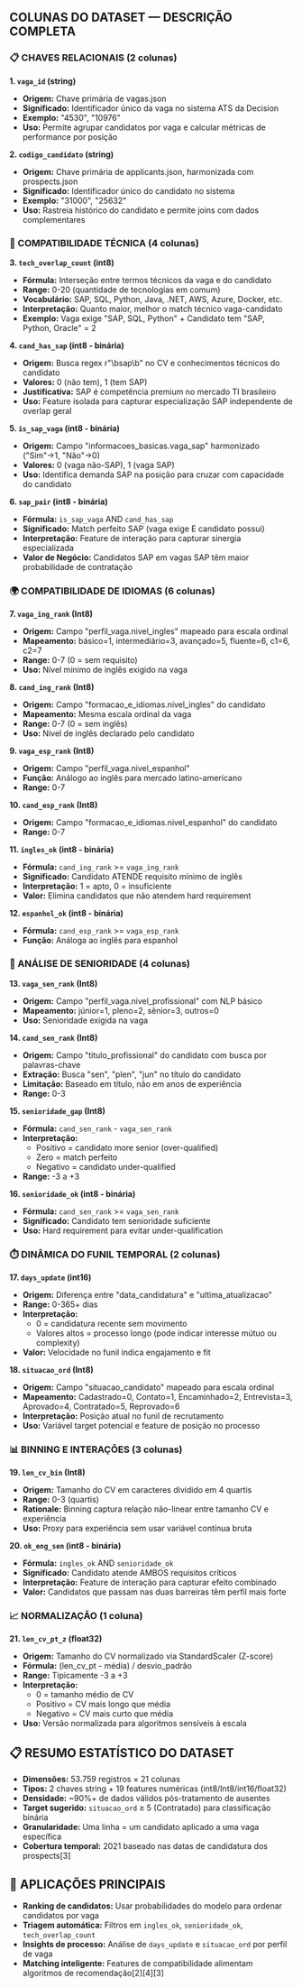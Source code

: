 ## **COLUNAS DO DATASET — DESCRIÇÃO COMPLETA**

### **📋 CHAVES RELACIONAIS (2 colunas)**

**1. `vaga_id` (string)**
- **Origem:** Chave primária de vagas.json
- **Significado:** Identificador único da vaga no sistema ATS da Decision
- **Exemplo:** "4530", "10976" 
- **Uso:** Permite agrupar candidatos por vaga e calcular métricas de performance por posição

**2. `codigo_candidato` (string)** 
- **Origem:** Chave primária de applicants.json, harmonizada com prospects.json
- **Significado:** Identificador único do candidato no sistema
- **Exemplo:** "31000", "25632"
- **Uso:** Rastreia histórico do candidato e permite joins com dados complementares

### **🔧 COMPATIBILIDADE TÉCNICA (4 colunas)**

**3. `tech_overlap_count` (int8)**
- **Fórmula:** Interseção entre termos técnicos da vaga e do candidato
- **Range:** 0-20 (quantidade de tecnologias em comum)
- **Vocabulário:** SAP, SQL, Python, Java, .NET, AWS, Azure, Docker, etc.
- **Interpretação:** Quanto maior, melhor o match técnico vaga-candidato
- **Exemplo:** Vaga exige "SAP, SQL, Python" + Candidato tem "SAP, Python, Oracle" = 2

**4. `cand_has_sap` (int8 - binária)**
- **Origem:** Busca regex r"\bsap\b" no CV e conhecimentos técnicos do candidato 
- **Valores:** 0 (não tem), 1 (tem SAP)
- **Justificativa:** SAP é competência premium no mercado TI brasileiro
- **Uso:** Feature isolada para capturar especialização SAP independente de overlap geral

**5. `is_sap_vaga` (int8 - binária)**
- **Origem:** Campo "informacoes_basicas.vaga_sap" harmonizado ("Sim"→1, "Não"→0)
- **Valores:** 0 (vaga não-SAP), 1 (vaga SAP)
- **Uso:** Identifica demanda SAP na posição para cruzar com capacidade do candidato

**6. `sap_pair` (int8 - binária)**
- **Fórmula:** `is_sap_vaga` AND `cand_has_sap` 
- **Significado:** Match perfeito SAP (vaga exige E candidato possui)
- **Interpretação:** Feature de interação para capturar sinergia especializada
- **Valor de Negócio:** Candidatos SAP em vagas SAP têm maior probabilidade de contratação

### **🌍 COMPATIBILIDADE DE IDIOMAS (6 colunas)**

**7. `vaga_ing_rank` (Int8)**
- **Origem:** Campo "perfil_vaga.nivel_ingles" mapeado para escala ordinal
- **Mapeamento:** básico=1, intermediário=3, avançado=5, fluente=6, c1=6, c2=7
- **Range:** 0-7 (0 = sem requisito)
- **Uso:** Nível mínimo de inglês exigido na vaga

**8. `cand_ing_rank` (Int8)**
- **Origem:** Campo "formacao_e_idiomas.nivel_ingles" do candidato
- **Mapeamento:** Mesma escala ordinal da vaga
- **Range:** 0-7 (0 = sem inglês)
- **Uso:** Nível de inglês declarado pelo candidato

**9. `vaga_esp_rank` (Int8)**
- **Origem:** Campo "perfil_vaga.nivel_espanhol" 
- **Função:** Análogo ao inglês para mercado latino-americano
- **Range:** 0-7

**10. `cand_esp_rank` (Int8)**
- **Origem:** Campo "formacao_e_idiomas.nivel_espanhol" do candidato
- **Range:** 0-7

**11. `ingles_ok` (int8 - binária)**
- **Fórmula:** `cand_ing_rank` >= `vaga_ing_rank`
- **Significado:** Candidato ATENDE requisito mínimo de inglês
- **Interpretação:** 1 = apto, 0 = insuficiente
- **Valor:** Elimina candidatos que não atendem hard requirement

**12. `espanhol_ok` (int8 - binária)**
- **Fórmula:** `cand_esp_rank` >= `vaga_esp_rank`
- **Função:** Análoga ao inglês para espanhol

### **👔 ANÁLISE DE SENIORIDADE (4 colunas)**

**13. `vaga_sen_rank` (Int8)**
- **Origem:** Campo "perfil_vaga.nivel_profissional" com NLP básico
- **Mapeamento:** júnior=1, pleno=2, sênior=3, outros=0
- **Uso:** Senioridade exigida na vaga

**14. `cand_sen_rank` (Int8)**
- **Origem:** Campo "titulo_profissional" do candidato com busca por palavras-chave
- **Extração:** Busca "sen", "plen", "jun" no título do candidato
- **Limitação:** Baseado em título, não em anos de experiência
- **Range:** 0-3

**15. `senioridade_gap` (Int8)**
- **Fórmula:** `cand_sen_rank` - `vaga_sen_rank`
- **Interpretação:** 
  - Positivo = candidato more senior (over-qualified)
  - Zero = match perfeito
  - Negativo = candidato under-qualified
- **Range:** -3 a +3

**16. `senioridade_ok` (int8 - binária)**
- **Fórmula:** `cand_sen_rank` >= `vaga_sen_rank`
- **Significado:** Candidato tem senioridade suficiente
- **Uso:** Hard requirement para evitar under-qualification

### **⏱️ DINÂMICA DO FUNIL TEMPORAL (2 colunas)**

**17. `days_update` (int16)**
- **Origem:** Diferença entre "data_candidatura" e "ultima_atualizacao" 
- **Range:** 0-365+ dias
- **Interpretação:** 
  - 0 = candidatura recente sem movimento
  - Valores altos = processo longo (pode indicar interesse mútuo ou complexity)
- **Valor:** Velocidade no funil indica engajamento e fit

**18. `situacao_ord` (Int8)**
- **Origem:** Campo "situacao_candidato" mapeado para escala ordinal
- **Mapeamento:** Cadastrado=0, Contato=1, Encaminhado=2, Entrevista=3, Aprovado=4, Contratado=5, Reprovado=6
- **Interpretação:** Posição atual no funil de recrutamento  
- **Uso:** Variável target potencial e feature de posição no processo

### **📊 BINNING E INTERAÇÕES (3 colunas)**

**19. `len_cv_bin` (Int8)**
- **Origem:** Tamanho do CV em caracteres dividido em 4 quartis
- **Range:** 0-3 (quartis)
- **Rationale:** Binning captura relação não-linear entre tamanho CV e experiência
- **Uso:** Proxy para experiência sem usar variável contínua bruta

**20. `ok_eng_sen` (int8 - binária)**
- **Fórmula:** `ingles_ok` AND `senioridade_ok`
- **Significado:** Candidato atende AMBOS requisitos críticos
- **Interpretação:** Feature de interação para capturar efeito combinado
- **Valor:** Candidatos que passam nas duas barreiras têm perfil mais forte

### **📈 NORMALIZAÇÃO (1 coluna)**

**21. `len_cv_pt_z` (float32)**
- **Origem:** Tamanho do CV normalizado via StandardScaler (Z-score)
- **Fórmula:** (len_cv_pt - média) / desvio_padrão
- **Range:** Tipicamente -3 a +3
- **Interpretação:** 
  - 0 = tamanho médio de CV
  - Positivo = CV mais longo que média
  - Negativo = CV mais curto que média
- **Uso:** Versão normalizada para algoritmos sensíveis à escala

## **📋 RESUMO ESTATÍSTICO DO DATASET**

- **Dimensões:** 53.759 registros × 21 colunas
- **Tipos:** 2 chaves string + 19 features numéricas (int8/Int8/int16/float32)
- **Densidade:** ~90%+ de dados válidos pós-tratamento de ausentes
- **Target sugerido:** `situacao_ord` ≥ 5 (Contratado) para classificação binária
- **Granularidade:** Uma linha = um candidato aplicado a uma vaga específica
- **Cobertura temporal:** 2021 baseado nas datas de candidatura dos prospects[3]

## **🎯 APLICAÇÕES PRINCIPAIS**

- **Ranking de candidatos:** Usar probabilidades do modelo para ordenar candidatos por vaga
- **Triagem automática:** Filtros em `ingles_ok`, `senioridade_ok`, `tech_overlap_count`
- **Insights de processo:** Análise de `days_update` e `situacao_ord` por perfil de vaga
- **Matching inteligente:** Features de compatibilidade alimentam algoritmos de recomendação[2][4][3]

